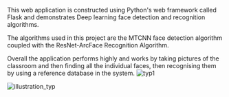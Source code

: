 This web application is constructed using Python's web framework called Flask and demonstrates Deep learning face detection and recognition algorithms. 

The algorithms used in this project are the MTCNN face detection algorithm coupled with the ResNet-ArcFace Recognition Algorithm. 

Overall the application performs highly and works by taking pictures of the classroom and then finding all the individual faces, then recognising them by using a reference database in the system. 
![typ1](https://user-images.githubusercontent.com/60651558/174061457-833266a3-67c7-4829-be5f-d8a3773b0868.jpg)

![illustration_typ](https://user-images.githubusercontent.com/60651558/174061740-b7daaa89-655e-4516-8257-ae3a9d349a25.jpg)



